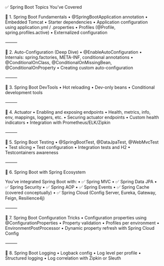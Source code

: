 ✅ Spring Boot Topics You’ve Covered

🔹 1. Spring Boot Fundamentals
•	@SpringBootApplication annotation
•	Embedded Tomcat
•	Starter dependencies
•	Application configuration using application.yml / .properties
•	Profiles (@Profile, spring.profiles.active)
•	Externalized configuration

⸻

🔹 2. Auto-Configuration (Deep Dive)
•	@EnableAutoConfiguration
•	Internals: spring.factories, META-INF, conditional annotations
•	@ConditionalOnClass, @ConditionalOnMissingBean, @ConditionalOnProperty
•	Creating custom auto-configuration

⸻

🔹 3. Spring Boot DevTools
•	Hot reloading
•	Dev-only beans
•	Conditional development tools

⸻

🔹 4. Actuator
•	Enabling and exposing endpoints
•	Health, metrics, info, env, mappings, loggers, etc.
•	Securing actuator endpoints
•	Custom health indicators
•	Integration with Prometheus/ELK/Zipkin

⸻

🔹 5. Spring Boot Testing
•	@SpringBootTest, @DataJpaTest, @WebMvcTest
•	Test slicing
•	Test configuration
•	Integration tests and H2
•	Testcontainers awareness

⸻

🔹 6. Spring Boot with Spring Ecosystem

You’ve integrated Spring Boot with:
•	✅ Spring MVC
•	✅ Spring Data JPA
•	✅ Spring Security
•	✅ Spring AOP
•	✅ Spring Events
•	✅ Spring Cache (covered conceptually)
•	✅ Spring Cloud (Config Server, Eureka, Gateway, Feign, Resilience4j)

⸻

🔹 7. Spring Boot Configuration Tricks
•	Configuration properties using @ConfigurationProperties
•	Property validation
•	Profiles per environment
•	EnvironmentPostProcessor
•	Dynamic property refresh with Spring Cloud Config

⸻

🔹 8. Spring Boot Logging
•	Logback config
•	Log level per profile
•	Structured logging
•	Log correlation with Zipkin or Sleuth
